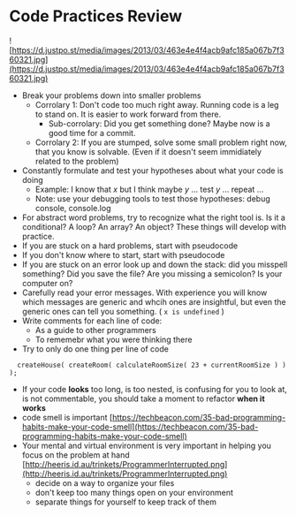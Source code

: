 # Code Practices Review

![https://d.justpo.st/media/images/2013/03/463e4e4f4acb9afc185a067b7f360321.jpg](https://d.justpo.st/media/images/2013/03/463e4e4f4acb9afc185a067b7f360321.jpg)

* Break your problems down into smaller problems
  * Corrolary 1: Don't code too much right away. Running code is a leg to stand on. It is easier to work forward from there.
    * Sub-corrolary: Did you get something done? Maybe now is a good time for a commit.
  * Corrolary 2: If you are stumped, solve some small problem right now, that you know is solvable. \(Even if it doesn't seem immidiately related to the problem\)
* Constantly formulate and test your hypotheses about what your code is doing
  * Example: I know that _x_ but I think maybe _y_ ... test _y_ ... repeat ...
  * Note: use your debugging tools to test those hypotheses: debug console, console.log
* For abstract word problems, try to recognize what the right tool is. Is it a conditional? A loop? An array? An object? These things will develop with practice.
* If you are stuck on a hard problems, start with pseudocode
* If you don't know where to start, start with pseudocode
* If you are stuck on an error look up and down the stack: did you misspell something? Did you save the file? Are you missing a semicolon? Is your computer on?
* Carefully read your error messages. With experience you will know which messages are generic and whcih ones are insightful, but even the generic ones can tell you something. \( `x is undefined` \)
* Write comments for each line of code:
  * As a guide to other programmers
  * To rememebr what you were thinking there
* Try to only do one thing per line of code

```text
  createHouse( createRoom( calculateRoomSize( 23 + currentRoomSize ) ) );
```

* If your code **looks** too long, is too nested, is confusing for you to look at, is not commentable, you should take a moment to refactor **when it works**
* code smell is important [https://techbeacon.com/35-bad-programming-habits-make-your-code-smell](https://techbeacon.com/35-bad-programming-habits-make-your-code-smell)
* Your mental and virtual environment is very important in helping you focus on the problem at hand [http://heeris.id.au/trinkets/ProgrammerInterrupted.png](http://heeris.id.au/trinkets/ProgrammerInterrupted.png)
  * decide on a way to organize your files
  * don't keep too many things open on your environment
  * separate things for yourself to keep track of them

